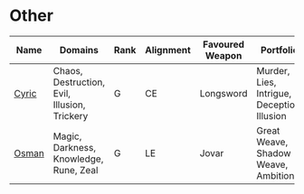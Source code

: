 # Other

| Name | Domains | Rank | Alignment | Favoured Weapon | Portfolio |
| --------------- | --------------- | --------------- | --------------- | --------------- | --------------- |
| [Cyric](Cyric/Cyric.md) | Chaos, Destruction, Evil, Illusion, Trickery | G | CE | Longsword | Murder, Lies, Intrigue, Deception, Illusion |
| [Osman](Osman/Osman.md) | Magic, Darkness, Knowledge, Rune, Zeal | G | LE | Jovar | Great Weave, Shadow Weave, Ambition |
